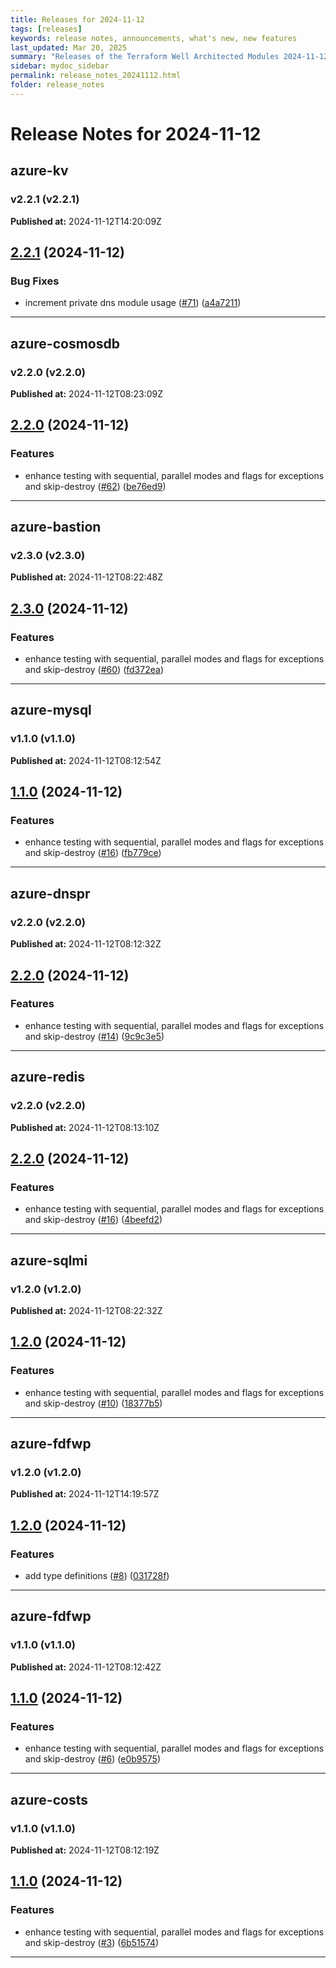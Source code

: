 ```yaml
---
title: Releases for 2024-11-12
tags: [releases]
keywords: release notes, announcements, what's new, new features
last_updated: Mar 20, 2025
summary: "Releases of the Terraform Well Architected Modules 2024-11-12"
sidebar: mydoc_sidebar
permalink: release_notes_20241112.html
folder: release_notes
---
```


# Release Notes for 2024-11-12

## azure-kv
### v2.2.1 (v2.2.1)
**Published at:** 2024-11-12T14:20:09Z

## [2.2.1](https://github.com/CloudNationHQ/terraform-azure-kv/compare/v2.2.0...v2.2.1) (2024-11-12)


### Bug Fixes

* increment private dns module usage ([#71](https://github.com/CloudNationHQ/terraform-azure-kv/issues/71)) ([a4a7211](https://github.com/CloudNationHQ/terraform-azure-kv/commit/a4a7211823956e6571ed0a9d21b96c78413fe369))

---

## azure-cosmosdb
### v2.2.0 (v2.2.0)
**Published at:** 2024-11-12T08:23:09Z

## [2.2.0](https://github.com/CloudNationHQ/terraform-azure-cosmosdb/compare/v2.1.0...v2.2.0) (2024-11-12)


### Features

* enhance testing with sequential, parallel modes and flags for exceptions and skip-destroy ([#62](https://github.com/CloudNationHQ/terraform-azure-cosmosdb/issues/62)) ([be76ed9](https://github.com/CloudNationHQ/terraform-azure-cosmosdb/commit/be76ed9fe793cab3142e548cef60040be17bad33))

---

## azure-bastion
### v2.3.0 (v2.3.0)
**Published at:** 2024-11-12T08:22:48Z

## [2.3.0](https://github.com/CloudNationHQ/terraform-azure-bastion/compare/v2.2.0...v2.3.0) (2024-11-12)


### Features

* enhance testing with sequential, parallel modes and flags for exceptions and skip-destroy ([#60](https://github.com/CloudNationHQ/terraform-azure-bastion/issues/60)) ([fd372ea](https://github.com/CloudNationHQ/terraform-azure-bastion/commit/fd372ea0bbd50cffb73f4aa34199947695fe9047))

---

## azure-mysql
### v1.1.0 (v1.1.0)
**Published at:** 2024-11-12T08:12:54Z

## [1.1.0](https://github.com/CloudNationHQ/terraform-azure-mysql/compare/v1.0.0...v1.1.0) (2024-11-12)


### Features

* enhance testing with sequential, parallel modes and flags for exceptions and skip-destroy ([#16](https://github.com/CloudNationHQ/terraform-azure-mysql/issues/16)) ([fb779ce](https://github.com/CloudNationHQ/terraform-azure-mysql/commit/fb779ce3298fca13306c7c0faaeda057b030badd))

---

## azure-dnspr
### v2.2.0 (v2.2.0)
**Published at:** 2024-11-12T08:12:32Z

## [2.2.0](https://github.com/CloudNationHQ/terraform-azure-dnspr/compare/v2.1.0...v2.2.0) (2024-11-12)


### Features

* enhance testing with sequential, parallel modes and flags for exceptions and skip-destroy ([#14](https://github.com/CloudNationHQ/terraform-azure-dnspr/issues/14)) ([9c9c3e5](https://github.com/CloudNationHQ/terraform-azure-dnspr/commit/9c9c3e5de12cdb0b5233b6ef5720693e1db99e4b))

---

## azure-redis
### v2.2.0 (v2.2.0)
**Published at:** 2024-11-12T08:13:10Z

## [2.2.0](https://github.com/CloudNationHQ/terraform-azure-redis/compare/v2.1.0...v2.2.0) (2024-11-12)


### Features

* enhance testing with sequential, parallel modes and flags for exceptions and skip-destroy ([#16](https://github.com/CloudNationHQ/terraform-azure-redis/issues/16)) ([4beefd2](https://github.com/CloudNationHQ/terraform-azure-redis/commit/4beefd26030c26a5aabf456246a54e6c13e2e418))

---

## azure-sqlmi
### v1.2.0 (v1.2.0)
**Published at:** 2024-11-12T08:22:32Z

## [1.2.0](https://github.com/CloudNationHQ/terraform-azure-sqlmi/compare/v1.1.1...v1.2.0) (2024-11-12)


### Features

* enhance testing with sequential, parallel modes and flags for exceptions and skip-destroy ([#10](https://github.com/CloudNationHQ/terraform-azure-sqlmi/issues/10)) ([18377b5](https://github.com/CloudNationHQ/terraform-azure-sqlmi/commit/18377b5ad7e7ad9a70346afe145f4d4900fe7774))

---

## azure-fdfwp
### v1.2.0 (v1.2.0)
**Published at:** 2024-11-12T14:19:57Z

## [1.2.0](https://github.com/CloudNationHQ/terraform-azure-fdfwp/compare/v1.1.0...v1.2.0) (2024-11-12)


### Features

* add type definitions ([#8](https://github.com/CloudNationHQ/terraform-azure-fdfwp/issues/8)) ([031728f](https://github.com/CloudNationHQ/terraform-azure-fdfwp/commit/031728f7a9012e2cf029ef173cbfdccf18a549a0))

---

## azure-fdfwp
### v1.1.0 (v1.1.0)
**Published at:** 2024-11-12T08:12:42Z

## [1.1.0](https://github.com/CloudNationHQ/terraform-azure-fdfwp/compare/v1.0.1...v1.1.0) (2024-11-12)


### Features

* enhance testing with sequential, parallel modes and flags for exceptions and skip-destroy ([#6](https://github.com/CloudNationHQ/terraform-azure-fdfwp/issues/6)) ([e0b9575](https://github.com/CloudNationHQ/terraform-azure-fdfwp/commit/e0b9575b9b59527e59c42f12ef97a1b2a891164a))

---

## azure-costs
### v1.1.0 (v1.1.0)
**Published at:** 2024-11-12T08:12:19Z

## [1.1.0](https://github.com/CloudNationHQ/terraform-azure-costs/compare/v1.0.0...v1.1.0) (2024-11-12)


### Features

* enhance testing with sequential, parallel modes and flags for exceptions and skip-destroy ([#3](https://github.com/CloudNationHQ/terraform-azure-costs/issues/3)) ([6b51574](https://github.com/CloudNationHQ/terraform-azure-costs/commit/6b5157404b5177c7ba5ae5785e13271ed564bf22))

---

